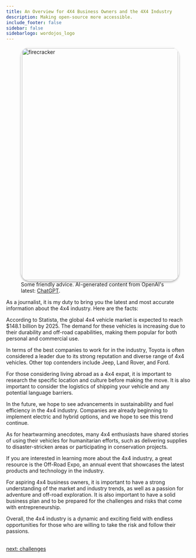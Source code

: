 ```yaml
---
title: An Overview for 4X4 Business Owners and the 4X4 Industry
description: Making open-source more accessible.
include_footer: false
sidebar: false
sidebarlogo: wordojos_logo
---
```

<figure>
    <img src="/uploads/small/4x4s.jpg" style="width: 100%;height: 630px;padding: 3px; box-shadow: 0 3px 5px rgba(0,0,0,.3);border-radius: 25px;overflow: hidden;border: none;" align="middle"; alt='firecracker';/>
    <figcaption>Some friendly advice.  AI-generated content from OpenAI's latest: <a href="https://openai.com/blog/chatgpt/" >ChatGPT</a>.</figcaption>
</figure>
<p>
<p>
As a journalist, it is my duty to bring you the latest and most accurate information about the 4x4 industry. Here are the facts:

According to Statista, the global 4x4 vehicle market is expected to reach $148.1 billion by 2025. The demand for these vehicles is increasing due to their durability and off-road capabilities, making them popular for both personal and commercial use.

In terms of the best companies to work for in the industry, Toyota is often considered a leader due to its strong reputation and diverse range of 4x4 vehicles. Other top contenders include Jeep, Land Rover, and Ford.

For those considering living abroad as a 4x4 expat, it is important to research the specific location and culture before making the move. It is also important to consider the logistics of shipping your vehicle and any potential language barriers.

In the future, we hope to see advancements in sustainability and fuel efficiency in the 4x4 industry. Companies are already beginning to implement electric and hybrid options, and we hope to see this trend continue.

As for heartwarming anecdotes, many 4x4 enthusiasts have shared stories of using their vehicles for humanitarian efforts, such as delivering supplies to disaster-stricken areas or participating in conservation projects.

If you are interested in learning more about the 4x4 industry, a great resource is the Off-Road Expo, an annual event that showcases the latest products and technology in the industry.

For aspiring 4x4 business owners, it is important to have a strong understanding of the market and industry trends, as well as a passion for adventure and off-road exploration. It is also important to have a solid business plan and to be prepared for the challenges and risks that come with entrepreneurship.

Overall, the 4x4 industry is a dynamic and exciting field with endless opportunities for those who are willing to take the risk and follow their passions.

<br>
<a href="https://workdojos.com/4X4s/challenges">next: challenges</a>
</p>